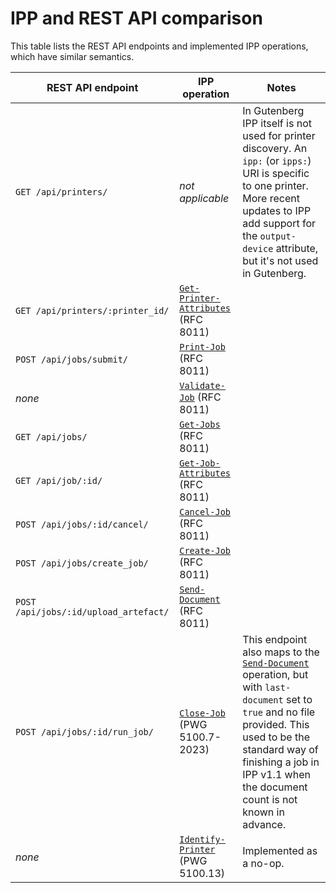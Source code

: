 # IPP and REST API comparison
This table lists the REST API endpoints and implemented IPP operations, which have similar semantics.

| REST API endpoint                     | IPP operation                                                                                                           | Notes                                                                                                                                                                                                                                                                                                  |
|---------------------------------------|-------------------------------------------------------------------------------------------------------------------------|--------------------------------------------------------------------------------------------------------------------------------------------------------------------------------------------------------------------------------------------------------------------------------------------------------|
| `GET /api/printers/`                  | _not applicable_                                                                                                        | In Gutenberg IPP itself is not used for printer discovery. An `ipp:` (or `ipps:`) URI is specific to one printer. More recent updates to IPP add support for the `output-device` attribute, but it's not used in Gutenberg.                                                                            |
| `GET /api/printers/:printer_id/`      | [`Get-Printer-Attributes`](https://datatracker.ietf.org/doc/html/rfc8011#section-4.2.5) (RFC 8011)                      |                                                                                                                                                                                                                                                                                                        |
| `POST /api/jobs/submit/`              | [`Print-Job`](https://datatracker.ietf.org/doc/html/rfc8011#section-4.2.1) (RFC 8011)                                   |                                                                                                                                                                                                                                                                                                        |
| _none_                                | [`Validate-Job`](https://datatracker.ietf.org/doc/html/rfc8011#section-4.2.3) (RFC 8011)                                |                                                                                                                                                                                                                                                                                                        |
| `GET /api/jobs/`                      | [`Get-Jobs`](https://datatracker.ietf.org/doc/html/rfc8011#section-4.2.6) (RFC 8011)                                    |                                                                                                                                                                                                                                                                                                        |
| `GET /api/job/:id/`                   | [`Get-Job-Attributes`](https://datatracker.ietf.org/doc/html/rfc8011#section-4.3.4) (RFC 8011)                          |                                                                                                                                                                                                                                                                                                        |
| `POST /api/jobs/:id/cancel/`          | [`Cancel-Job`](https://datatracker.ietf.org/doc/html/rfc8011#section-4.3.3) (RFC 8011)                                  |                                                                                                                                                                                                                                                                                                        |
| `POST /api/jobs/create_job/`          | [`Create-Job`](https://datatracker.ietf.org/doc/html/rfc8011#section-4.2.4) (RFC 8011)                                  |                                                                                                                                                                                                                                                                                                        |
| `POST /api/jobs/:id/upload_artefact/` | [`Send-Document`](https://datatracker.ietf.org/doc/html/rfc8011#section-4.3.1) (RFC 8011)                               |                                                                                                                                                                                                                                                                                                        |
| `POST /api/jobs/:id/run_job/`         | [`Close-Job`](https://ftp.pwg.org/pub/pwg/candidates/cs-ippjobext21-20230210-5100.7.pdf) (PWG 5100.7-2023)              | This endpoint also maps to the [`Send-Document`](https://datatracker.ietf.org/doc/html/rfc8011#section-4.3.1) operation, but with `last-document` set to `true` and no file provided. This used to be the standard way of finishing a job in IPP v1.1 when the document count is not known in advance. |
| _none_                                | [`Identify-Printer`](https://ftp.pwg.org/pub/pwg/candidates/cs-ippjobprinterext3v10-20120727-5100.13.pdf) (PWG 5100.13) | Implemented as a no-op.                                                                                                                                                                                                                                                                                |
